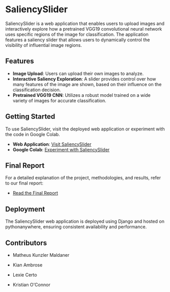# SaliencySlider

SaliencySlider is a web application that enables users to upload images and interactively explore how a pretrained VGG19 convolutional neural network uses specific regions of the image for classification. The application features a saliency slider that allows users to dynamically control the visibility of influential image regions.

## Features

- **Image Upload**: Users can upload their own images to analyze.
- **Interactive Saliency Exploration**: A slider provides control over how many features of the image are shown, based on their influence on the classification decision.
- **Pretrained VGG19 CNN**: Utilizes a robust model trained on a wide variety of images for accurate classification.

## Getting Started

To use SaliencySlider, visit the deployed web application or experiment with the code in Google Colab.

- **Web Application**: [Visit SaliencySlider](https://matheusmaldaner.pythonanywhere.com/GradCam/)
- **Google Colab**: [Experiment with SaliencySlider](https://colab.research.google.com/drive/1xJEuaht0o6cHeA3eo6A3KWSu14sSp-wY?usp=sharing)

## Final Report

For a detailed explanation of the project, methodologies, and results, refer to our final report:

- [Read the Final Report](./SaliencySlider_Report.pdf)

## Deployment

The SaliencySlider web application is deployed using Django and hosted on pythonanywhere, ensuring consistent availability and performance.

## Contributors

* Matheus Kunzler Maldaner

* Kian Ambrose

* Lexie Certo

* Kristian O'Connor
